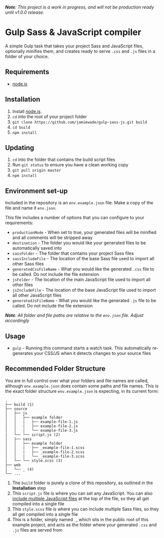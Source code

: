 _**Note**: This project is a work in progress, and will not be production ready until v1.0.0 release._

# Gulp Sass &amp; JavaScript compiler
A simple Gulp task that takes your project Sass and JavaScript files, optionally minifies them, and creates ready to serve `.css` and `.js` files in a folder of your choice.

## Requirements
- [node.js](https://nodejs.org/)

## Installation
1. Install [node.js](https://nodejs.org/).
2. `cd` into the root of your project folder
3. `git clone https://github.com/jamiewade/gulp-sass-js.git build`
4. `cd build`
5. `npm install`

## Updating
1. `cd` into the folder that contains the build script files
2. Run `git status` to ensure you have a clean working copy
3. `git pull origin master`
4. `npm install`

## Environment set-up
Included in the repository is an `env.example.json` file. Make a copy of the file and name it `env.json`.

This file includes a number of options that you can configure to your requirements:

- `productionMode` - When set to true, your generated files will be minified and all comments will be stripped away
- `destination` - The folder you would like your generated files to be automatically saved into
- `sassFolder` - The folder that contains your project Sass files
- `sassIncludeFile` - The location of the base Sass file used to import all other Sass files
- `generatedCssFileName` - What you would like the generated `.css` file to be called. Do not include the file extension
- `jsFolder` - The location of the main JavaScript file used to import all other files
- `jsIncludeFile` - The location of the base JavaScript file used to import all other JavaScript files
- `generatedJsFileName` - What you would like the generated `.js` file to be called. Do not include the file extension

_**Note**: All folder and file paths are relative to the `env.json` file. Adjust accordingly_

## Usage
- `gulp` - Running this command starts a watch task. This automatically re-generates your CSS/JS when it detects changes to your source files

## Recommended Folder Structure
You are in full control over what your folders and file names are called, although `env.example.json` does contain some paths and file names. This is the exact folder structure `env.example.json` is expecting, in its current form:

```
.
├── build (1)
├── source
│   ├── js
│   │   ├── example folder
│   │   |   ├── example-file-1.js
│   │   |   ├── example-file-2.js
│   │   |   └── example-file-3.js
|   └── └── script.js (2)
│   ├── sass
│   │   ├── example folder
│   │   |   ├── _example-file-1.scss
│   │   |   ├── _example-file-2.scss
│   │   |   └── _example-file-3.scss
|   └── └── style.scss (3)
├── web
│   └── _ (4)
└── ...
```

1. The `build` folder is purely a clone of this repository, as outlined in the **Installation** step
2. This `script.js` file is where you can set any JavaScript. You can also [include multiple JavaScript files](https://www.npmjs.com/package/gulp-include) at the top of the file, so they all get compiled into a single file
3. This `style.scss` file is where you can include multiple Sass files, so they all get compiled into a single file
4. This is a folder, simply named `_`, which sits in the public root of this example project, and acts as the folder where your generated `.css` and `.js` files are served from 
